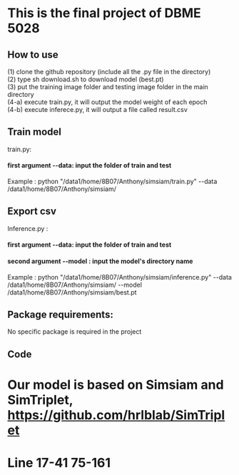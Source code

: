 # This is the final project of DBME 5028
## How to use
(1) clone the github repository (include all the .py file in the directory) <br>
(2) type sh download.sh to download model (best.pt)<br>
(3) put the training image folder and testing image folder in the main directory <br>
(4-a) execute train.py, it will output the model weight of each epoch <br> 
(4-b) execute inferece.py, it will output a file called result.csv  <br>

## Train model
train.py: <br>
#### first argument --data: input the folder of train and test <br>
Example : python "/data1/home/8B07/Anthony/simsiam/train.py" --data /data1/home/8B07/Anthony/simsiam/ 
## Export csv
Inference.py :  <br>
#### first argument --data: input the folder of train and test <br>
#### second argument --model <b> </b> : input the model's directory name <br>
Example : python "/data1/home/8B07/Anthony/simsiam/inference.py" --data /data1/home/8B07/Anthony/simsiam/ --model /data1/home/8B07/Anthony/simsiam/best.pt


## Package requirements:
No specific package is required in the project

## Code 
# Our model is based on Simsiam and SimTriplet, https://github.com/hrlblab/SimTriplet
# Line 17-41 75-161
